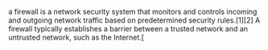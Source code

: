 a firewall is a network security system that monitors and controls incoming and outgoing network traffic based on predetermined security rules.[1][2] A firewall typically establishes a barrier between a trusted network and an untrusted network, such as the Internet.[
